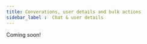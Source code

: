 ```yaml
---
title: Converations, user details and bulk actions 
sidebar_label :  Chat & user details
---
```


Coming soon!